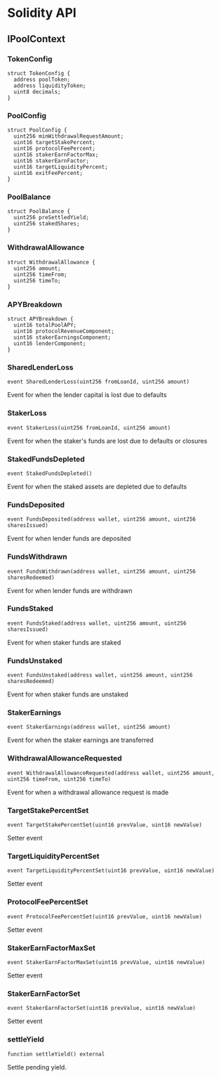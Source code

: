 # Solidity API

## IPoolContext

### TokenConfig

```solidity
struct TokenConfig {
  address poolToken;
  address liquidityToken;
  uint8 decimals;
}
```

### PoolConfig

```solidity
struct PoolConfig {
  uint256 minWithdrawalRequestAmount;
  uint16 targetStakePercent;
  uint16 protocolFeePercent;
  uint16 stakerEarnFactorMax;
  uint16 stakerEarnFactor;
  uint16 targetLiquidityPercent;
  uint16 exitFeePercent;
}
```

### PoolBalance

```solidity
struct PoolBalance {
  uint256 preSettledYield;
  uint256 stakedShares;
}
```

### WithdrawalAllowance

```solidity
struct WithdrawalAllowance {
  uint256 amount;
  uint256 timeFrom;
  uint256 timeTo;
}
```

### APYBreakdown

```solidity
struct APYBreakdown {
  uint16 totalPoolAPY;
  uint16 protocolRevenueComponent;
  uint16 stakerEarningsComponent;
  uint16 lenderComponent;
}
```

### SharedLenderLoss

```solidity
event SharedLenderLoss(uint256 fromLoanId, uint256 amount)
```

Event for when the lender capital is lost due to defaults

### StakerLoss

```solidity
event StakerLoss(uint256 fromLoanId, uint256 amount)
```

Event for when the staker's funds are lost due to defaults or closures

### StakedFundsDepleted

```solidity
event StakedFundsDepleted()
```

Event for when the staked assets are depleted due to defaults

### FundsDeposited

```solidity
event FundsDeposited(address wallet, uint256 amount, uint256 sharesIssued)
```

Event for when lender funds are deposited

### FundsWithdrawn

```solidity
event FundsWithdrawn(address wallet, uint256 amount, uint256 sharesRedeemed)
```

Event for when lender funds are withdrawn

### FundsStaked

```solidity
event FundsStaked(address wallet, uint256 amount, uint256 sharesIssued)
```

Event for when staker funds are staked

### FundsUnstaked

```solidity
event FundsUnstaked(address wallet, uint256 amount, uint256 sharesRedeemed)
```

Event for when staker funds are unstaked

### StakerEarnings

```solidity
event StakerEarnings(address wallet, uint256 amount)
```

Event for when the staker earnings are transferred

### WithdrawalAllowanceRequested

```solidity
event WithdrawalAllowanceRequested(address wallet, uint256 amount, uint256 timeFrom, uint256 timeTo)
```

Event for when a withdrawal allowance request is made

### TargetStakePercentSet

```solidity
event TargetStakePercentSet(uint16 prevValue, uint16 newValue)
```

Setter event

### TargetLiquidityPercentSet

```solidity
event TargetLiquidityPercentSet(uint16 prevValue, uint16 newValue)
```

Setter event

### ProtocolFeePercentSet

```solidity
event ProtocolFeePercentSet(uint16 prevValue, uint16 newValue)
```

Setter event

### StakerEarnFactorMaxSet

```solidity
event StakerEarnFactorMaxSet(uint16 prevValue, uint16 newValue)
```

Setter event

### StakerEarnFactorSet

```solidity
event StakerEarnFactorSet(uint16 prevValue, uint16 newValue)
```

Setter event

### settleYield

```solidity
function settleYield() external
```

Settle pending yield.

